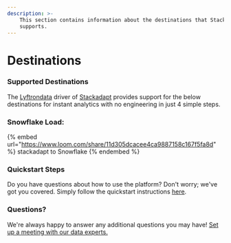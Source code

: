 ```yaml
---
description: >-
    This section contains information about the destinations that Stackadapt
    supports.
---
```


# Destinations

### Supported Destinations

The [Lyftrondata](https://www.lyftrondata.com/) driver of [Stackadapt](https://www.lyftrondata.com/integration/stackadapt/) provides support for the below destinations for instant analytics with no engineering in just 4 simple steps.

### Snowflake Load:

{% embed url="https://www.loom.com/share/11d305dcacee4ca9887158c167f5fa8d" %}
stackadapt to Snowflake
{% endembed %}

### Quickstart Steps

Do you have questions about how to use the platform? Don't worry; we've got you covered. Simply follow the quickstart instructions [here](../../../quickstart-steps.md).

### Questions? <a href="#questions" id="questions"></a>

We're always happy to answer any additional questions you may have! [Set up a meeting with our data experts.](https://www.lyftrondata.com/book-a-meeting/)
